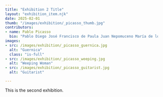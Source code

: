```yaml
---
title: "Exhibition 2 Title"
layout: "exhibition_item.njk"
date: 2025-02-01
thumb: "/images/exhibition/_picasso_thumb.jpg"
contributors: 
- name: Pablo Picasso
  bio: "Pablo Diego José Francisco de Paula Juan Nepomuceno María de los Remedios Cipriano de la Santísima Trinidad Ruiz y Picasso (25 October 1881 – 8 April 1973) was a Spanish painter, sculptor, printmaker, ceramicist, and theatre designer who spent most of his adult life in France. One of the most influential artists of the 20th century, he is known for co-founding the Cubist movement, the invention of constructed sculpture, the co-invention of collage, and for the wide variety of styles that he helped develop and explore. Among his most famous works are the proto-Cubist Les Demoiselles d'Avignon (1907) and the anti-war painting Guernica (1937), a dramatic portrayal of the bombing of Guernica by German and Italian air forces during the Spanish Civil War."
images:
- src: /images/exhibition/_picasso_guernica.jpg
  alt: "Guernica"
  class: "is-full"
- src: /images/exhibition/_picasso_weeping.jpg
  alt: "Weeping Woman"
- src: /images/exhibition/_picasso_guitarist.jpg
  alt: "Guitarist"

---
```


This is the second exhibition.






